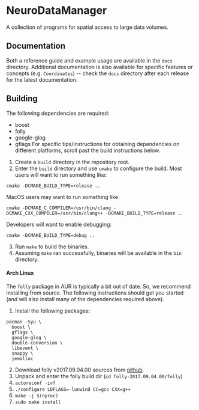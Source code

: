 # NeuroDataManager

A collection of programs for spatial access to large data volumes.

## Documentation

Both a reference guide and example usage are available in the `docs` directory. Additional documentation is also available for specific features or concepts (e.g. `Coordinates`) -- check the `docs` directory after each release for the latest documentation.

## Building

The following dependencies are required:
* boost
* folly
* google-glog
* gflags
For specific tips/instructions for obtaining dependencies on different platforms, scroll past the build instructions below.

1. Create a `build` directory in the repository root.
2. Enter the `build` directory and use `cmake` to configure the build. Most users will want to run something like:
```
cmake -DCMAKE_BUILD_TYPE=release .. 
```
MacOS users may want to run something like:
```
cmake -DCMAKE_C_COMPILER=/usr/bin/clang -DCMAKE_CXX_COMPILER=/usr/bin/clang++ -DCMAKE_BUILD_TYPE=release .. 
```
Developers will want to enable debugging:
```
cmake -DCMAKE_BUILD_TYPE=debug .. 
```
3. Run `make` to build the binaries.
4. Assuming `make` ran successfully, binaries will be available in the `bin` directory.

#### Arch Linux

The `folly` package in AUR is typically a bit out of date. So, we recommend installing from source. The following instructions should get you started (and will also install many of the dependencies required above).

1. Install the following packages:
```
pacman -Syu \
  boost \
  gflags \
  google-glog \
  double-conversion \
  libevent \
  snappy \
  jemalloc
```
2. Download folly v2017.09.04.00 sources from [github](https://github.com/facebook/folly/archive/v2017.09.04.00.tar.gz).
3. Unpack and enter the folly build dir (`cd folly-2017.09.04.00/folly`)
4. `autoreconf -ivf`
5. `./configure LDFLAGS=-lunwind CC=gcc CXX=g++`
6. `make -j $(nproc)`
7. `sudo make install`
